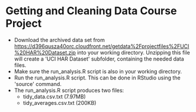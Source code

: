 Getting and Cleaning Data Course Project
======================================================

- Download the archived data set from
  https://d396qusza40orc.cloudfront.net/getdata%2Fprojectfiles%2FUCI%20HAR%20Dataset.zip
  into your working directory. Unzipping this file will create a
  'UCI HAR Dataset' subfolder, containing the needed data files.
- Make sure the run_analysis.R script is also in your working directory.
- Run the run_analysis.R script. This can be done in RStudio using the
  'source' command.
- The run_analysis.R script produces two files:
  - tidy_data.csv.txt (7.97MB)
  - tidy_averages.csv.txt (200KB)

